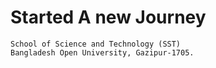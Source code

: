 # Started A new Journey 
    
    School of Science and Technology (SST)
    Bangladesh Open University, Gazipur-1705.

    